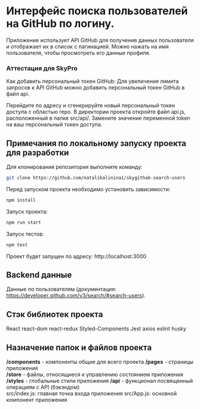 # Интерфейс поиска пользователей на GitHub по логину.
Приложение использует API GitHub для получения данных пользователя и отображает их в список с пагинацией. Можно нажать на имя пользователя, чтобы просмотреть его данные профиля.
### Аттестация для SkyPro

Как добавить персональный токен GitHub:
Для увеличения лимита запросов к API GitHub можно добавить персональный токен GitHub в файл api. 

Перейдите по адресу  и сгенерируйте новый персональный токен доступа с областью repo.
В директории проекта откройте файл api.js, расположенный в папке src/api/.
Замените значение переменной token на ваш персональный токен доступа.
## Примечания по локальному запуску проекта для разработки


Для клонирования репозитория выполните команду:

```bash
git clone https://github.com/natalikalinina1/skygithab-search-users
```

Перед запуском проекта необходимо установить зависимости:

```bash
npm install
```

Запуск проекта:

```bash
npm run start
```

Запуск тестов:

```bash
npm test
```

Проект будет запущен по адресу: http://localhost:3000

## Backend данные

Данные по пользователям  (документация: https://developer.github.com/v3/search/#search-users).

## Стэк библиотек проекта

React
react-dom
react-redux
Styled-Components
Jest
axios
eslint
husky

## Назначение папок и файлов проекта

**/components** - компоненты общие для всего проекта
**/pages** - страницы приложения  
**/store** - файлы, относящиеся к управлению состоянием приложения
**/styles** - глобальные стили приложения
**/api** - функционал посвященный операциям с API (бэкэндом)  
src/index.js: главная точка входа приложения
src/App.js: основной компонент приложения
